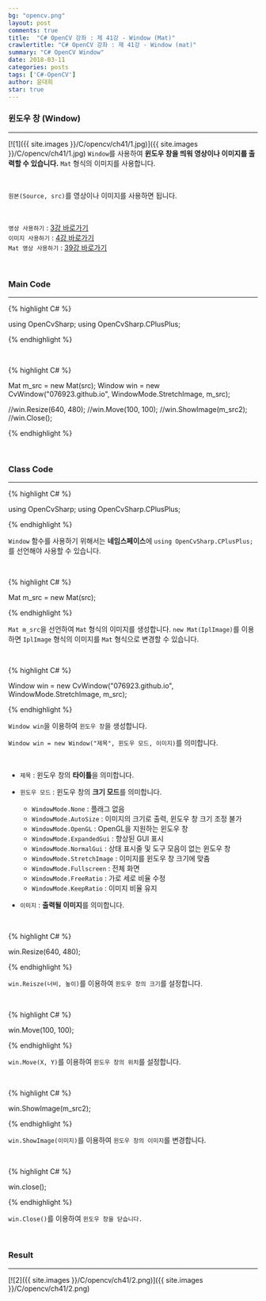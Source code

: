 ```yaml
---
bg: "opencv.png"
layout: post
comments: true
title:  "C# OpenCV 강좌 : 제 41강 - Window (Mat)"
crawlertitle: "C# OpenCV 강좌 : 제 41강 - Window (mat)"
summary: "C# OpenCV Window"
date: 2018-03-11
categories: posts
tags: ['C#-OpenCV']
author: 윤대희
star: true
---
```


### 윈도우 창 (Window) ###
----------
[![1]({{ site.images }}/C/opencv/ch41/1.jpg)]({{ site.images }}/C/opencv/ch41/1.jpg)
`Window`를 사용하여 **윈도우 창을 띄워 영상이나 이미지를 출력할 수 있습니다.** `Mat` 형식의 이미지를 사용합니다.

<br>

`원본(Source, src)`를 영상이나 이미지를 사용하면 됩니다.

<br>

`영상 사용하기` : [3강 바로가기][3강]
<br>
`이미지 사용하기` : [4강 바로가기][4강]
<br>
`Mat 영상 사용하기` : [39강 바로가기][39강]

<br>

### Main Code ###
----------
{% highlight C# %}

using OpenCvSharp;
using OpenCvSharp.CPlusPlus;

{% endhighlight %}

<br>

{% highlight C# %}

Mat m_src = new Mat(src);
Window win = new CvWindow("076923.github.io", WindowMode.StretchImage, m_src);

//win.Resize(640, 480);
//win.Move(100, 100);
//win.ShowImage(m_src2);
//win.Close();

{% endhighlight %}

<br>

### Class Code ###
----------
{% highlight C# %}

using OpenCvSharp;
using OpenCvSharp.CPlusPlus;

{% endhighlight %}

`Window` 함수를 사용하기 위해서는 **네임스페이스**에 `using OpenCvSharp.CPlusPlus;`를 선언해야 사용할 수 있습니다.

<br>

{% highlight C# %}

Mat m_src = new Mat(src);

{% endhighlight %}

`Mat m_src`을 선언하여 `Mat` 형식의 이미지를 생성합니다. `new Mat(IplImage)`를 이용하면 `IplImage` 형식의 이미지를 `Mat` 형식으로 변경할 수 있습니다.

<br>

{% highlight C# %}

Window win = new CvWindow("076923.github.io", WindowMode.StretchImage, m_src);

{% endhighlight %}

`Window win`을 이용하여 `윈도우 창`을 생성합니다.

`Window win = new Window("제목", 윈도우 모드, 이미지)`를 의미합니다.

<br>

* `제목` :  윈도우 창의 **타이틀**을 의미합니다.

* `윈도우 모드` : 윈도우 창의 **크기 모드**를 의미합니다.
    
    * `WindowMode.None` : 플래그 없음
    * `WindowMode.AutoSize` : 이미지의 크기로 출력, 윈도우 창 크기 조정 불가
    * `WindowMode.OpenGL` : OpenGL을 지원하는 윈도우 창
    * `WindowMode.ExpandedGui` : 향상된 GUI 표시
    * `WindowMode.NormalGui` : 상태 표시줄 및 도구 모음이 없는 윈도우 창
    * `WindowMode.StretchImage` : 이미지를 윈도우 창 크기에 맞춤
    * `WindowMode.Fullscreen` : 전체 화면
    * `WindowMode.FreeRatio` : 가로 세로 비율 수정
    * `WindowMode.KeepRatio` : 이미지 비율 유지

* `이미지` : **출력될 이미지**를 의미합니다.

<br>

{% highlight C# %}

win.Resize(640, 480);

{% endhighlight %}

`win.Reisze(너비, 높이)`를 이용하여 `윈도우 창의 크기`를 설정합니다.

<br>

{% highlight C# %}

win.Move(100, 100);

{% endhighlight %}

`win.Move(X, Y)`를 이용하여 `윈도우 창의 위치`를 설정합니다.

<br>

{% highlight C# %}

win.ShowImage(m_src2);

{% endhighlight %}

`win.ShowImage(이미지)`를 이용하여 `윈도우 창의 이미지`를 변경합니다.

<br>

{% highlight C# %}

win.close();

{% endhighlight %}

`win.Close()`를 이용하여 `윈도우 창을 닫습니다.`


<br>

### Result ###
----------
[![2]({{ site.images }}/C/opencv/ch41/2.png)]({{ site.images }}/C/opencv/ch41/2.png)



[3강]: https://076923.github.io/posts/C-opencv-3/
[4강]: https://076923.github.io/posts/C-opencv-4/
[39강]: https://076923.github.io/posts/C-opencv-39/
